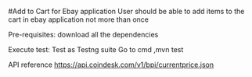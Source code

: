 #Add to Cart for Ebay application
User should be able to add items to the cart in ebay application not more than once

Pre-requisites:
download all the dependencies

Execute test:
Test as Testng suite 
Go to cmd ,mvn test


API reference
https://api.coindesk.com/v1/bpi/currentprice.json
